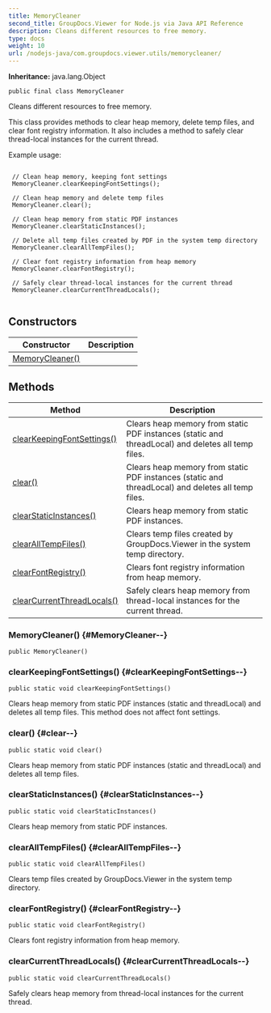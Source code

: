 ```yaml
---
title: MemoryCleaner
second_title: GroupDocs.Viewer for Node.js via Java API Reference
description: Cleans different resources to free memory.
type: docs
weight: 10
url: /nodejs-java/com.groupdocs.viewer.utils/memorycleaner/
---
```

**Inheritance:**
java.lang.Object
```
public final class MemoryCleaner
```

Cleans different resources to free memory.

This class provides methods to clear heap memory, delete temp files, and clear font registry information. It also includes a method to safely clear thread-local instances for the current thread.

Example usage:

```

 // Clean heap memory, keeping font settings
 MemoryCleaner.clearKeepingFontSettings();

 // Clean heap memory and delete temp files
 MemoryCleaner.clear();

 // Clean heap memory from static PDF instances
 MemoryCleaner.clearStaticInstances();

 // Delete all temp files created by PDF in the system temp directory
 MemoryCleaner.clearAllTempFiles();

 // Clear font registry information from heap memory
 MemoryCleaner.clearFontRegistry();

 // Safely clear thread-local instances for the current thread
 MemoryCleaner.clearCurrentThreadLocals();
 
```
## Constructors

| Constructor | Description |
| --- | --- |
| [MemoryCleaner()](#MemoryCleaner--) |  |
## Methods

| Method | Description |
| --- | --- |
| [clearKeepingFontSettings()](#clearKeepingFontSettings--) | Clears heap memory from static PDF instances (static and threadLocal) and deletes all temp files. |
| [clear()](#clear--) | Clears heap memory from static PDF instances (static and threadLocal) and deletes all temp files. |
| [clearStaticInstances()](#clearStaticInstances--) | Clears heap memory from static PDF instances. |
| [clearAllTempFiles()](#clearAllTempFiles--) | Clears temp files created by GroupDocs.Viewer in the system temp directory. |
| [clearFontRegistry()](#clearFontRegistry--) | Clears font registry information from heap memory. |
| [clearCurrentThreadLocals()](#clearCurrentThreadLocals--) | Safely clears heap memory from thread-local instances for the current thread. |
### MemoryCleaner() {#MemoryCleaner--}
```
public MemoryCleaner()
```


### clearKeepingFontSettings() {#clearKeepingFontSettings--}
```
public static void clearKeepingFontSettings()
```


Clears heap memory from static PDF instances (static and threadLocal) and deletes all temp files. This method does not affect font settings.

### clear() {#clear--}
```
public static void clear()
```


Clears heap memory from static PDF instances (static and threadLocal) and deletes all temp files.

### clearStaticInstances() {#clearStaticInstances--}
```
public static void clearStaticInstances()
```


Clears heap memory from static PDF instances.

### clearAllTempFiles() {#clearAllTempFiles--}
```
public static void clearAllTempFiles()
```


Clears temp files created by GroupDocs.Viewer in the system temp directory.

### clearFontRegistry() {#clearFontRegistry--}
```
public static void clearFontRegistry()
```


Clears font registry information from heap memory.

### clearCurrentThreadLocals() {#clearCurrentThreadLocals--}
```
public static void clearCurrentThreadLocals()
```


Safely clears heap memory from thread-local instances for the current thread.

